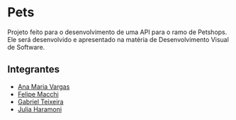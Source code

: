 # Pets
Projeto feito para o desenvolvimento de uma API para o ramo de Petshops.  
Ele será desenvolvido e apresentado na matéria de Desenvolvimento Visual de Software.  

## Integrantes  
- [Ana Maria Vargas](https://github.com/aninha-vargas)  
- [Felipe Macchi](https://github.com/felipemacchiz)  
- [Gabriel Teixeira](https://github.com/macedo19)  
- [Julia Haramoni](https://github.com/haramoni)  
